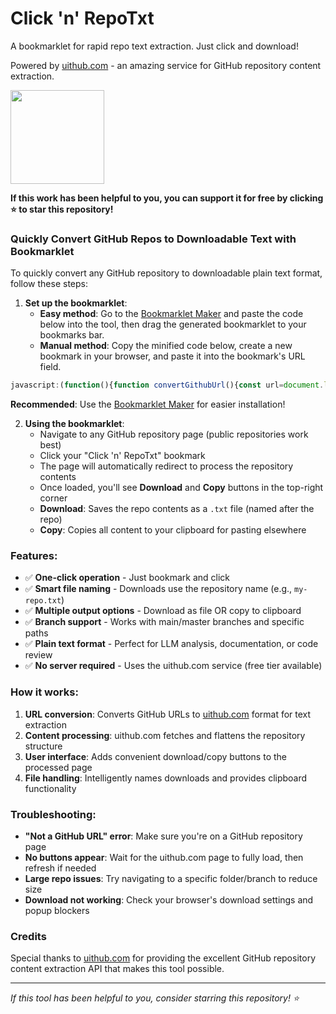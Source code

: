 # Click 'n' RepoTxt
A bookmarklet for rapid repo text extraction. Just click and download!

Powered by [uithub.com](https://uithub.com/) - an amazing service for GitHub repository content extraction.

<img src="https://github.com/user-attachments/assets/placeholder-icon" width="150">

**If this work has been helpful to you, you can support it for free by clicking ⭐ to star this repository!**

### Quickly Convert GitHub Repos to Downloadable Text with Bookmarklet

To quickly convert any GitHub repository to downloadable plain text format, follow these steps:

1. **Set up the bookmarklet**:
   - **Easy method**: Go to the [Bookmarklet Maker](https://caiorss.github.io/bookmarklet-maker/) and paste the code below into the tool, then drag the generated bookmarklet to your bookmarks bar.
   - **Manual method**: Copy the minified code below, create a new bookmark in your browser, and paste it into the bookmark's URL field.
     
```javascript
javascript:(function(){function convertGithubUrl(){const url=document.location.href;if(!url||!url.includes("github.com")){console.error("The current page is not a GitHub URL.");return null;}const regex=/github.com\/(.*?\/tree\/(main|master))?(.*)/;const match=url.match(regex);if(!match){console.error("Could not parse the GitHub URL.");return null;}const repoPath=match[1]||'';const remainingPath=match[3]||'';const newUrl=`https://uithub.com/${repoPath}${remainingPath}?accept=text%2Fplain&maxTokens=10000000`;return newUrl;}function initializePageHandler(){const currentUrl=document.location.href;if(currentUrl.includes("github.com")){const newFormattedUrl=convertGithubUrl();if(newFormattedUrl){console.log("Redirecting to:",newFormattedUrl);window.location.href=newFormattedUrl;}}else if(currentUrl.includes("uithub.com")){addControlButtons();}}function addControlButtons(){const pageText=document.body.innerText||document.body.textContent||'';const overlay=document.createElement('div');overlay.style.cssText=`position: fixed;top: 20px;right: 20px;z-index: 10000;background: #ffffff;border: 2px solid #333;border-radius: 8px;padding: 15px;box-shadow: 0 4px 12px rgba(0,0,0,0.3);font-family: Arial, sans-serif;`;const downloadBtn=document.createElement('button');downloadBtn.textContent='Download';downloadBtn.style.cssText=`background: #007cba;color: white;border: none;padding: 10px 20px;margin-right: 10px;border-radius: 4px;cursor: pointer;font-size: 14px;`;downloadBtn.onclick=()=>downloadText(pageText);const copyBtn=document.createElement('button');copyBtn.textContent='Copy';copyBtn.style.cssText=`background: #28a745;color: white;border: none;padding: 10px 20px;border-radius: 4px;cursor: pointer;font-size: 14px;`;copyBtn.onclick=()=>copyToClipboard(pageText,copyBtn);overlay.appendChild(downloadBtn);overlay.appendChild(copyBtn);document.body.appendChild(overlay);console.log('Control buttons added. Text length:',pageText.length);}function downloadText(text){const currentUrl=document.location.href;const pathParts=currentUrl.split('/');const lastPart=pathParts[pathParts.length-1].split('?')[0];const filename=lastPart?`${lastPart}.txt`:'github-content.txt';const blob=new Blob([text],{type:'text/plain'});const url=URL.createObjectURL(blob);const link=document.createElement('a');link.href=url;link.download=filename;document.body.appendChild(link);link.click();document.body.removeChild(link);URL.revokeObjectURL(url);console.log('Download triggered with filename:',filename);}function copyToClipboard(text,button){navigator.clipboard.writeText(text).then(()=>{const originalText=button.textContent;button.textContent='Copied!';button.style.background='#6c757d';setTimeout(()=>{button.textContent=originalText;button.style.background='#28a745';},2000);console.log('Text copied to clipboard');}).catch(err=>{console.error('Failed to copy text: ',err);});}if(document.readyState==='loading'){document.addEventListener('DOMContentLoaded',initializePageHandler);}else{initializePageHandler();}})();
```

   **Recommended**: Use the [Bookmarklet Maker](https://caiorss.github.io/bookmarklet-maker/) for easier installation!

2. **Using the bookmarklet**:
   - Navigate to any GitHub repository page (public repositories work best)
   - Click your "Click 'n' RepoTxt" bookmark
   - The page will automatically redirect to process the repository contents
   - Once loaded, you'll see **Download** and **Copy** buttons in the top-right corner
   - **Download**: Saves the repo contents as a `.txt` file (named after the repo)
   - **Copy**: Copies all content to your clipboard for pasting elsewhere

### Features:
- ✅ **One-click operation** - Just bookmark and click
- ✅ **Smart file naming** - Downloads use the repository name (e.g., `my-repo.txt`)
- ✅ **Multiple output options** - Download as file OR copy to clipboard
- ✅ **Branch support** - Works with main/master branches and specific paths
- ✅ **Plain text format** - Perfect for LLM analysis, documentation, or code review
- ✅ **No server required** - Uses the uithub.com service (free tier available)

### How it works:
1. **URL conversion**: Converts GitHub URLs to [uithub.com](https://uithub.com/) format for text extraction
2. **Content processing**: uithub.com fetches and flattens the repository structure  
3. **User interface**: Adds convenient download/copy buttons to the processed page
4. **File handling**: Intelligently names downloads and provides clipboard functionality

### Troubleshooting:
- **"Not a GitHub URL" error**: Make sure you're on a GitHub repository page
- **No buttons appear**: Wait for the uithub.com page to fully load, then refresh if needed
- **Large repo issues**: Try navigating to a specific folder/branch to reduce size
- **Download not working**: Check your browser's download settings and popup blockers

### Credits
Special thanks to [uithub.com](https://uithub.com/) for providing the excellent GitHub repository content extraction API that makes this tool possible.

---

*If this tool has been helpful to you, consider starring this repository! ⭐*
